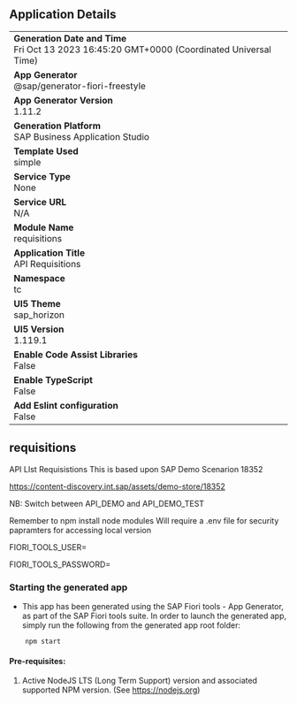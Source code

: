 ## Application Details
|               |
| ------------- |
|**Generation Date and Time**<br>Fri Oct 13 2023 16:45:20 GMT+0000 (Coordinated Universal Time)|
|**App Generator**<br>@sap/generator-fiori-freestyle|
|**App Generator Version**<br>1.11.2|
|**Generation Platform**<br>SAP Business Application Studio|
|**Template Used**<br>simple|
|**Service Type**<br>None|
|**Service URL**<br>N/A
|**Module Name**<br>requisitions|
|**Application Title**<br>API Requisitions|
|**Namespace**<br>tc|
|**UI5 Theme**<br>sap_horizon|
|**UI5 Version**<br>1.119.1|
|**Enable Code Assist Libraries**<br>False|
|**Enable TypeScript**<br>False|
|**Add Eslint configuration**<br>False|

## requisitions

API LIst Requisistions  This is based upon SAP Demo Scenarion 18352

https://content-discovery.int.sap/assets/demo-store/18352

NB: Switch between API_DEMO and API_DEMO_TEST

Remember to npm install node modules
Will require a .env file for security papramters for accessing local version 

FIORI_TOOLS_USER=

FIORI_TOOLS_PASSWORD=

### Starting the generated app

-   This app has been generated using the SAP Fiori tools - App Generator, as part of the SAP Fiori tools suite.  In order to launch the generated app, simply run the following from the generated app root folder:

```
    npm start
```

#### Pre-requisites:

1. Active NodeJS LTS (Long Term Support) version and associated supported NPM version.  (See https://nodejs.org)


